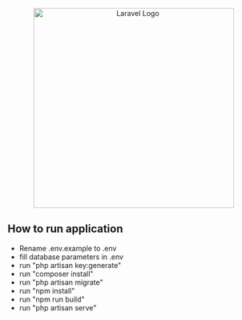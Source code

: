 <p align="center"><a href="https://laravel.com" target="_blank"><img src="https://raw.githubusercontent.com/laravel/art/master/logo-lockup/5%20SVG/2%20CMYK/1%20Full%20Color/laravel-logolockup-cmyk-red.svg" width="400" alt="Laravel Logo"></a></p>

## How to run application

- Rename .env.example to .env
- fill database parameters in .env
- run "php artisan key:generate"
- run "composer install"
- run "php artisan migrate"
- run "npm install"
- run "npm run build"
- run "php artisan serve"
